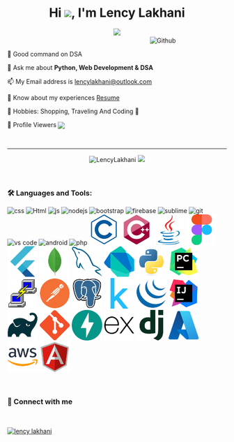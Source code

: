<h1 align='center'>Hi <img src="https://github.com/TheDudeThatCode/TheDudeThatCode/blob/master/Assets/Hi.gif" width="30px"/>, I'm Lency Lakhani</h1>
<div align="center">
 <a href="https://git.io/typing-svg">
   <img src="https://readme-typing-svg.herokuapp.com?color=%23F70F0F&size=23&width=650&lines=I'm+passionate+about+Python+and+Web+development">
</a>
</div>
<img width="35%" align="right" alt="Github" src="https://user-images.githubusercontent.com/74038190/213760677-e45ca5f7-d1aa-4c2c-91e0-573819287304.gif" /> 
<br>

 📌 Good command on DSA

 💬 Ask me about <b>Python, Web Development & DSA</b>

 📫 My Email address is lencylakhani@outlook.com
 
 📄 Know about my experiences <a href='https://drive.google.com/drive/my-drive'>Resume</a>

 💛 Hobbies: Shopping, Traveling And Coding 💛
 
 👀 Profile Viewers  <img src='https://profile-counter.glitch.me/LencyLakhani/count.svg' height='20' align='center'>

<br>
<hr>

<div align='center'>
 <img src="https://github-readme-stats.vercel.app/api/top-langs?username=LencyLakhani&show_icons=true&locale=en&layout=compact" alt="LencyLakhani" height='200'>
 <img src='https://github-readme-stats.vercel.app/api?username=LencyLakhani&show_icons=true&theme=dracula' height='200'>
</div>

<br>
<br>

<h3 align="left">🛠️ Languages and Tools:</h3>
<p align="left"> 
 <img src="https://media.giphy.com/media/fsEaZldNC8A1PJ3mwp/giphy.gif/200w.webp" width="70" alt='css'>
 <img src="https://media.giphy.com/media/XAxylRMCdpbEWUAvr8/giphy.gif/200w.webp" width='70' alt='Html'>
 <img src="https://media.giphy.com/media/ln7z2eWriiQAllfVcn/giphy.gif/200w.webp" width='70' alt="js">
 <img src="https://media.giphy.com/media/kdFc8fubgS31b8DsVu/giphy.gif/200w.webp" width='70' alt="nodejs">
 <img src='https://media.giphy.com/media/Sr8xDpMwVKOHUWDVRD/giphy.gif/200w.webp' width='70' alt='bootstrap'>
 <img src='https://media.giphy.com/media/Ri2TUcKlaOcaDBxFpY/giphy.gif/200w.webp' width='70' alt='firebase'>
 <img src='https://media.giphy.com/media/jnDKffgCfGYOp6cMTK/giphy.gif/200w.webp' width='70' alt='sublime'>
 <img src='https://media.giphy.com/media/kH1DBkPNyZPOk0BxrM/giphy.gif/200w.webp' width='70' alt='git'>
 <img src='https://media.giphy.com/media/IdyAQJVN2kVPNUrojM/giphy.gif/200w.webp' width='70' alt='vs code'>
 <img src='https://media.giphy.com/media/UQJlZ2OcaCA2RLfGiZ/giphy.gif/200w.webp' width='70' alt='android'>
 <img src='https://media.giphy.com/media/JqDcpPX8vWahUny0pE/giphy.gif/200w.webp' width='70' alt='php'>

 <img src='c-line.svg' width='70' alt='c'>
 <img src='cplusplus-original.svg' width='70' alt='c++'>
 <img src='java-original.svg' width='70' alt='java'>
 <img src='figma-original.svg' width='70' alt='figma'>
 <img src='flutter-original.svg' width='70' alt='flutter'>
 <img src='mongodb-original.svg' width='70' alt='mongodb'>
 <img src='mysql-original.svg' width='70' alt='mysql'>
 <img src='dart-original.svg' width='70' alt='dart'>
 
 <img src='Python.svg' width='70' alt='python'>
 <img src='PyCharm.svg' width='70' alt='pycharm'>
 <img src='PuTTY.svg' width='70' alt='putty'>
 <img src='Postman.svg' width='70' alt='postman'>
 <img src='PostgresSQL.svg' width='70' alt='postgresSQL'>
 <img src='Kaggle.svg' width='70' alt='kaggle'>
 <img src='jQuery.svg' width='70' alt='jQuery'>
 <img src='IntelliJ IDEA.svg' width='70' alt='intellij idea'>
 <img src='Gradle.svg' width='70' alt='gradle'>
 <img src='Git.svg' width='70' alt='git'>
 <img src='FastAPI.svg' width='70' alt='fastapi'>
 <img src='Express.svg' width='70' alt='express'>
 <img src='Django.svg' width='70' alt='django'>
 <img src='Azure.svg' width='70' alt='azure'>
 <img src='AWS.svg' width='70' alt='aws'>
 <img src='AngularJS.svg' width='70' alt='angular'>
</p>
<br>

<h3>📱 Connect with me</h3>
<br>
 <p align="left">
 <a href="https://www.linkedin.com/in/lency-lakhani-b782021a9/" target="blank"><img align="center" src="https://cdn.jsdelivr.net/npm/simple-icons@3.0.1/icons/linkedin.svg" alt="lency lakhani" height="30" width="40" /></a>
</p>

<br>
